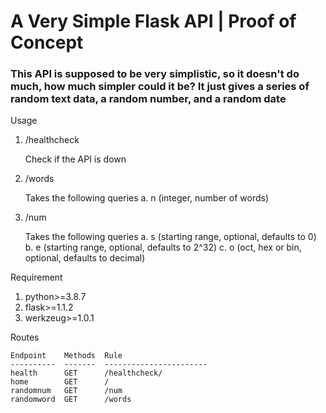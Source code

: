 # A Very Simple Flask API | Proof of Concept

### This API is supposed to be very simplistic, so it doesn't do much, how much simpler could it be? It just gives a series of random text data, a random number, and a random date

Usage

1. /healthcheck

	Check if the API is down


2. /words

	Takes the following queries
		a. n (integer, number of words)

3. /num

	Takes the following queries
		a. s (starting range, optional, defaults to 0)
		b. e (starting range, optional, defaults to 2^32)
		c. o (oct, hex or bin, optional, defaults to decimal)

Requirement

1. python>=3.8.7
2. flask>=1.1.2
3. werkzeug>=1.0.1

Routes


	Endpoint    Methods  Rule
	----------  -------  -----------------------
	health      GET      /healthcheck/
	home        GET      /
	randomnum   GET      /num
	randomword  GET      /words
